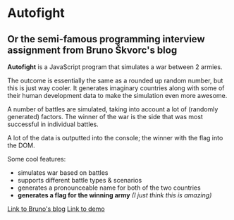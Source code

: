 # Autofight
## Or the semi-famous programming interview assignment from Bruno Škvorc's blog

**Autofight** is a JavaScript program that simulates a war between 2 armies.

The outcome is essentially the same as a rounded up random number, but this is just way cooler. It generates imaginary countries along with some of their human development data to make the simulation even more awesome.

A number of battles are simulated, taking into account a lot of (randomly generated) factors. The winner of the war is the side that was most successful in individual battles.

A lot of the data is outputted into the console; the winner with the flag into the DOM.


Some cool features:
* simulates war based on battles
* supports different battle types & scenarios
* generates a pronounceable name for both of the two countries
* **generates a flag for the winning army** _(I just think this is amazing)_

[Link to Bruno's blog](http://www.bitfalls.com/2013/08/autofight-php-job-interview-task-part-1.html)
[Link to demo](http://klopets.me/autofight/)
